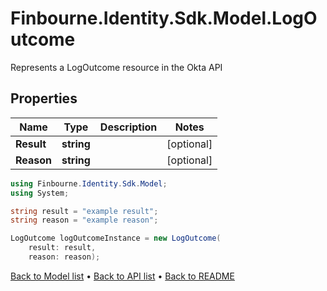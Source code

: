 # Finbourne.Identity.Sdk.Model.LogOutcome
Represents a LogOutcome resource in the Okta API

## Properties

Name | Type | Description | Notes
------------ | ------------- | ------------- | -------------
**Result** | **string** |  | [optional] 
**Reason** | **string** |  | [optional] 

```csharp
using Finbourne.Identity.Sdk.Model;
using System;

string result = "example result";
string reason = "example reason";

LogOutcome logOutcomeInstance = new LogOutcome(
    result: result,
    reason: reason);
```

[Back to Model list](../README.md#documentation-for-models) &#8226; [Back to API list](../README.md#documentation-for-api-endpoints) &#8226; [Back to README](../README.md)
